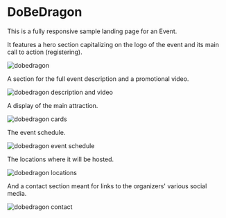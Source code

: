 # DoBeDragon
This is a fully responsive sample landing page for an Event.

It features a hero section capitalizing on the logo of the event and its main call to action (registering). 

![dobedragon](https://images2.imgbox.com/b0/d3/z0VzzDdO_o.png)

A section for the full event description and a promotional video. 

![dobedragon description and video](https://images2.imgbox.com/be/7d/hk16vSB0_o.jpg)

A display of the main attraction. 

![dobedragon cards](https://images2.imgbox.com/1a/42/V2NNck3p_o.jpg)

The event schedule. 

![dobedragon event schedule](https://images2.imgbox.com/58/d0/FtpT4G1l_o.jpg)

The locations where it will be hosted. 

![dobedragon locations](https://images2.imgbox.com/85/59/6udl6nBc_o.jpg)

And a contact section meant for links to the organizers' various social media. 

![dobedragon contact](https://images2.imgbox.com/be/19/uhcgXO2k_o.jpg)